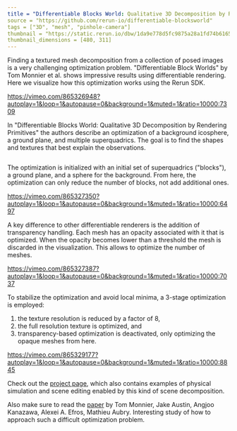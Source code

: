 ```yaml
---
title = "Differentiable Blocks World: Qualitative 3D Decomposition by Rendering Primitives"
source = "https://github.com/rerun-io/differentiable-blocksworld"
tags = ["3D", "mesh", "pinhole-camera"]
thumbnail = "https://static.rerun.io/dbw/1da9e778d5fc9875a28a1fd74b61654c287e950d/480w.png"
thumbnail_dimensions = [480, 311]
---
```


Finding a textured mesh decomposition from a collection of posed images is a very challenging optimization problem. "Differentiable Block Worlds" by Tom Monnier et al. shows impressive results using differentiable rendering. Here we visualize how this optimization works using the Rerun SDK.

https://vimeo.com/865326948?autoplay=1&loop=1&autopause=0&background=1&muted=1&ratio=10000:7309

In "Differentiable Blocks World: Qualitative 3D Decomposition by Rendering Primitives" the authors describe an optimization of a background icosphere, a ground plane, and multiple superquadrics. The goal is to find the shapes and textures that best explain the observations.

<picture>
  <source media="(max-width: 480px)" srcset="https://static.rerun.io/dbw-overview/83fe4a19b65b2c9a5c0e10aef00e4a82026e2b46/480w.png">
  <source media="(max-width: 768px)" srcset="https://static.rerun.io/dbw-overview/83fe4a19b65b2c9a5c0e10aef00e4a82026e2b46/768w.png">
  <source media="(max-width: 1024px)" srcset="https://static.rerun.io/dbw-overview/83fe4a19b65b2c9a5c0e10aef00e4a82026e2b46/1024w.png">
  <source media="(max-width: 1200px)" srcset="https://static.rerun.io/dbw-overview/83fe4a19b65b2c9a5c0e10aef00e4a82026e2b46/1200w.png">
  <img src="https://static.rerun.io/dbw-overview/83fe4a19b65b2c9a5c0e10aef00e4a82026e2b46/full.png" alt="">
</picture>

The optimization is initialized with an initial set of superquadrics ("blocks"), a ground plane, and a sphere for the background. From here, the optimization can only reduce the number of blocks, not add additional ones.

https://vimeo.com/865327350?autoplay=1&loop=1&autopause=0&background=1&muted=1&ratio=10000:6497

A key difference to other differentiable renderers is the addition of transparency handling. Each mesh has an opacity associated with it that is optimized. When the opacity becomes lower than a threshold the mesh is discarded in the visualization. This allows to optimize the number of meshes.

https://vimeo.com/865327387?autoplay=1&loop=1&autopause=0&background=1&muted=1&ratio=10000:7037

To stabilize the optimization and avoid local minima, a 3-stage optimization is employed:
1. the texture resolution is reduced by a factor of 8,
2. the full resolution texture is optimized, and
3. transparency-based optimization is deactivated, only optimizing the opaque meshes from here.

https://vimeo.com/865329177?autoplay=1&loop=1&autopause=0&background=1&muted=1&ratio=10000:8845

Check out the [project page](https://www.tmonnier.com/DBW/), which also contains examples of physical simulation and scene editing enabled by this kind of scene decomposition.

Also make sure to read the [paper](https://arxiv.org/abs/2307.05473) by Tom Monnier, Jake Austin, Angjoo Kanazawa, Alexei A. Efros, Mathieu Aubry. Interesting study of how to approach such a difficult optimization problem.
